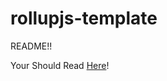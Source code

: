 # rollupjs-template


README!!

Your Should Read [Here](https://github.com/devtip/rollupjs-template/blob/master/root/README.md)!
